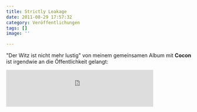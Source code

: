 ```yaml
---
title: Strictly Leakage
date: 2011-08-29 17:57:32
category: Veröffentlichungen
tags: []
image: ''

---
```


"Der Witz ist nicht mehr lustig" von meinem gemeinsamen Album mit **Cocon** ist irgendwie an die Öffentlichkeit gelangt:  
<iframe width="400" height="100" style="position: relative; display: block; width: 400px; height: 100px;" src="http://bandcamp.com/EmbeddedPlayer/v=2/track=2880353892/size=venti/bgcol=FFFFFF/linkcol=E60003/" allowtransparency="true" frameborder="0"></iframe>
